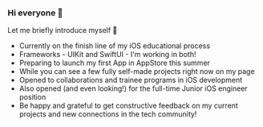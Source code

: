 ### Hi everyone 👋
Let me briefly introduce myself 🦊

- Currently on the finish line of my iOS educational process
- Frameworks - UIKit and SwiftUI - I'm working in both!
- Preparing to launch my first App in AppStore this summer
- While you can see a few fully self-made projects right now on my page
- Opened to collaborations and trainee programs in iOS development
- Also opened (and even looking!) for the full-time Junior iOS engineer position
- Be happy and grateful to get constructive feedback on my current projects and new connections in the tech community!
